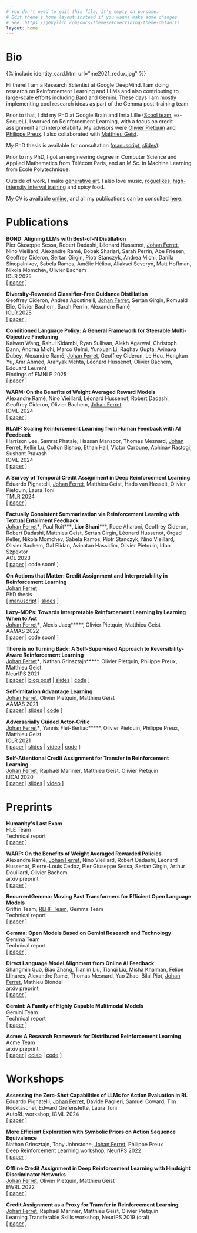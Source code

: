 ```yaml
---
# You don't need to edit this file, it's empty on purpose.
# Edit theme's home layout instead if you wanna make some changes
# See: https://jekyllrb.com/docs/themes/#overriding-theme-defaults
layout: home
---
```


# Bio

{% include identity_card.html url="me2021_redux.jpg" %}

Hi there!
I am a Research Scientist at Google DeepMind.
I am doing research on Reinforcement Learning and LLMs and also contributing to large-scale efforts including Bard and Gemini. These days I am mostly implementing cool research ideas as part of the Gemma post-training team.

Prior to that, I did my PhD at Google Brain and Inria Lille ([Scool team](https://team.inria.fr/scool/team-members/), ex-SequeL). 
I worked on Reinforcement Learning, with a focus on credit assignment and interpretability.
My advisors were [Olivier Pietquin](https://scholar.google.com/citations?user=8K8-LdwAAAAJ) and [Philippe Preux](https://scholar.google.com/citations?user=JTXxmeAAAAAJ). I also collaborated with [Matthieu Geist](https://scholar.google.com/citations?user=ectPLEUAAAAJ). 

My PhD thesis is available for consultation ([manuscript](https://drive.google.com/file/d/1tE1KEzJAiYA7NrskMd_rJejGp5sHQ_c_/view?usp=sharing), [slides](https://drive.google.com/file/d/1XIM3Jko68f70aEsog2vO5cOeT21F_oyh/view?usp=sharing)).

Prior to my PhD, I got an engineering degree in Computer Science and Applied Mathematics from Télécom Paris, and an M.Sc. in Machine Learning from École Polytechnique.

Outside of work, I make [generative art](https://aleavore.com). I also love music, [roguelikes](https://en.wikipedia.org/wiki/Roguelike), [high-intensity interval training](https://en.wikipedia.org/wiki/High-intensity_interval_training) and spicy food.

My CV is available [online](https://ferretj.github.io/resources/CV_ferretj.pdf), and all my publications can be consulted [here](https://scholar.google.com/citations?user=uyUnqjMAAAAJ). 

# Publications

**BOND: Aligning LLMs with Best-of-N Distillation** \
Pier Giuseppe Sessa, Robert Dadashi, Léonard Hussenot, <ins>Johan Ferret</ins>, Nino Vieillard, Alexandre Ramé, Bobak Shariari, Sarah Perrin, Abe Friesen, Geoffrey Cideron, Sertan Girgin, Piotr Stanczyk, Andrea Michi, Danila Sinopalnikov, Sabela Ramos, Amélie Héliou, Aliaksei Severyn, Matt Hoffman, Nikola Momchev, Olivier Bachem \
ICLR 2025 \
\[ [paper](https://arxiv.org/abs/2407.14622v1) \]

**Diversity-Rewarded Classifier-Free Guidance Distillation** \
Geoffrey Cideron, Andrea Agostinelli, <ins>Johan Ferret</ins>, Sertan Girgin, Romuald Elie, Olivier Bachem, Sarah Perrin, Alexandre Ramé \
ICLR 2025 \
\[ [paper](https://arxiv.org/abs/2410.06084) \]

**Conditioned Language Policy: A General Framework for Steerable Multi-Objective Finetuning** \
Kaiwen Wang, Rahul Kidambi, Ryan Sullivan, Alekh Agarwal, Christoph Dann, Andrea Michi, Marco Gelmi, Yunxuan Li, Raghav Gupta, Avinava Dubey, Alexandre Ramé, <ins>Johan Ferret</ins>, Geoffrey Cideron, Le Hou, Hongkun Yu, Amr Ahmed, Aranyak Mehta, Léonard Hussenot, Olivier Bachem, Edouard Leurent \
Findings of EMNLP 2025 \
\[ [paper](https://arxiv.org/abs/2407.15762) \]

**WARM: On the Benefits of Weight Averaged Reward Models** \
Alexandre Ramé, Nino Vieillard, Léonard Hussenot, Robert Dadashi, Geoffrey Cideron, Olivier Bachem, <ins>Johan Ferret</ins> \
ICML 2024 \
\[ [paper](https://arxiv.org/abs/2401.12187) \]

**RLAIF: Scaling Reinforcement Learning from Human Feedback with AI Feedback** \
Harrison Lee, Samrat Phatale, Hassan Mansoor, Thomas Mesnard, <ins>Johan Ferret</ins>, Kellie Lu, Colton Bishop, Ethan Hall, Victor Carbune, Abhinav Rastogi, Sushant Prakash \
ICML 2024 \
\[ [paper](https://arxiv.org/abs/2309.00267) \]

**A Survey of Temporal Credit Assignment in Deep Reinforcement Learning** \
Eduardo Pignatelli, <ins>Johan Ferret</ins>, Matthieu Geist, Hado van Hasselt, Olivier Pietquin, Laura Toni \
TMLR 2024 \
\[ [paper](https://arxiv.org/abs/2312.01072) \]

**Factually Consistent Summarization via Reinforcement Learning with Textual Entailment Feedback** \
<ins>Johan Ferret</ins>**\***, Paul Roit**\***, Lior Shani**\***, Roee Aharoni, Geoffrey Cideron, Robert Dadashi, Matthieu Geist, Sertan Girgin, Léonard Hussenot, Orgad Keller, Nikola Momchev, Sabela Ramos, Piotr Stanczyk, Nino Vieillard, Olivier Bachem, Gal Elidan, Avinatan Hassidim, Olivier Pietquin, Idan Szpektor \
ACL 2023 \
\[ [paper](https://arxiv.org/abs/2306.00186) \| code soon! \]

**On Actions that Matter: Credit Assignment and Interpretability in Reinforcement Learning** \
<ins>Johan Ferret</ins> \
PhD thesis \
\[ [manuscript](https://drive.google.com/file/d/1tE1KEzJAiYA7NrskMd_rJejGp5sHQ_c_/view?usp=sharing) \| [slides](https://drive.google.com/file/d/1XIM3Jko68f70aEsog2vO5cOeT21F_oyh/view?usp=sharing) \]

**Lazy-MDPs: Towards Interpretable Reinforcement Learning by Learning When to Act** \
<ins>Johan Ferret</ins>**\***, Alexis Jacq**\***, Olivier Pietquin, Matthieu Geist \
AAMAS 2022 \
\[ [paper](https://arxiv.org/abs/2203.08542) \| code soon! \]

**There is no Turning Back: A Self-Supervised Approach to Reversibility-Aware Reinforcement Learning** \
<ins>Johan Ferret</ins>**\***, Nathan Grinsztajn**\***, Olivier Pietquin, Philippe Preux, Matthieu Geist \
NeurIPS 2021 \
\[ [paper](https://arxiv.org/abs/2106.04480) \| [blog post](https://ai.googleblog.com/2021/11/self-supervised-reversibility-aware.html) \| [slides](https://drive.google.com/file/d/11gXunD8wRkIjF90qTUJkXRJYgAaycFxi/view?usp=sharing) \| [code](https://github.com/nathangrinsztajn/NoTurningBack) \]

**Self-Imitation Advantage Learning** \
<ins>Johan Ferret</ins>, Olivier Pietquin, Matthieu Geist \
AAMAS 2021 \
\[ [paper](https://arxiv.org/abs/2012.11989) \| [slides](https://drive.google.com/file/d/12JGykEt3tA7tEn0MZ5eR02mXY-54zF9o/view?usp=sharing) \| [code](https://github.com/google-research/google-research/tree/master/sail_rl) \]

**Adversarially Guided Actor-Critic** \
<ins>Johan Ferret</ins>**\***, Yannis Flet-Berliac**\***, Olivier Pietquin, Philippe Preux, Matthieu Geist \
ICLR 2021 \
\[ [paper](https://arxiv.org/abs/2102.04376) \| [slides](https://drive.google.com/file/d/13cYtQ0MxmCYSZ-Jcm44_ClnHWPsfwO8b/view?usp=sharing) \| [video](https://slideslive.com/38954238/adversarially-guided-actorcritic?ref=speaker-24735-latest) \| [code](https://github.com/yfletberliac/adversarially-guided-actor-critic) \]

**Self-Attentional Credit Assignment for Transfer in Reinforcement Learning** \
<ins>Johan Ferret</ins>, Raphaël Marinier, Matthieu Geist, Olivier Pietquin \
IJCAI 2020 \
\[ [paper](https://arxiv.org/abs/1907.08027) \| [slides](https://drive.google.com/file/d/1e4-ypq84m3SIqjA9BqUvuM4P4psO9Laq/view?usp=sharing) \| [video](https://drive.google.com/file/d/1_U-XsCY01b_46CFiPkC5A4Z2VN0by5KE/view?usp=sharing) \]

# Preprints

**Humanity's Last Exam** \
HLE Team \
Technical report \
\[ [paper](https://static.scale.com/uploads/654197dc94d34f66c0f5184e/Publication%20Ready%20Humanity's%20Last%20Exam.pdf) \]

**WARP: On the Benefits of Weight Averaged Rewarded Policies** \
Alexandre Ramé, <ins>Johan Ferret</ins>, Nino Vieillard, Robert Dadashi, Léonard Hussenot, Pierre-Louis Cedoz, Pier Giuseppe Sessa, Sertan Girgin, Arthur Douillard, Olivier Bachem \
arxiv preprint \
\[ [paper](https://arxiv.org/abs/2406.16768v1) \]

**RecurrentGemma: Moving Past Transformers for Efficient Open Language Models** \
Griffin Team, <ins>RLHF Team</ins>, Gemma Team \
Technical report \
\[ [paper](https://arxiv.org/abs/2404.07839) \]

**Gemma: Open Models Based on Gemini Research and Technology** \
Gemma Team \
Technical report \
\[ [paper](https://arxiv.org/abs/2403.08295) \]

**Direct Language Model Alignment from Online AI Feedback** \
Shangmin Guo, Biao Zhang, Tianlin Liu, Tianqi Liu, Misha Khalman, Felipe Llinares, Alexandre Ramé, Thomas Mesnard, Yao Zhao, Bilal Piot, <ins>Johan Ferret</ins>, Mathieu Blondel \
arxiv preprint \
\[ [paper](https://arxiv.org/abs/2402.04792) \]

**Gemini: A Family of Highly Capable Multimodal Models** \
Gemini Team \
Technical report \
\[ [paper](https://arxiv.org/abs/2312.11805) \]

**Acme: A Research Framework for Distributed Reinforcement Learning** \
Acme Team \
arxiv preprint \
\[ [paper](https://arxiv.org/abs/2006.00979) \| [colab](https://github.com/deepmind/acme/blob/master/examples/quickstart.ipynb) \| [code](https://dpmd.ai/acme-github) \]

# Workshops

**Assessing the Zero-Shot Capabilities of LLMs for Action Evaluation in RL** \
Eduardo Pignatelli, <ins>Johan Ferret</ins>, Davide Paglieri, Samuel Coward, Tim Rocktäschel, Edward Grefenstette, Laura Toni \
AutoRL workshop, ICML 2024 \
\[ [paper](https://openreview.net/forum?id=MFw8K5705I) \]

**More Efficient Exploration with Symbolic Priors on Action Sequence Equivalence** \
Nathan Grinsztajn, Toby Johnstone, <ins>Johan Ferret</ins>, Philippe Preux \
Deep Reinforcement Learning workshop, NeurIPS 2022 \
\[ [paper](https://arxiv.org/abs/2110.10632) \]

**Offline Credit Assignment in Deep Reinforcement Learning with Hindsight Discriminator Networks** \
<ins>Johan Ferret</ins>, Olivier Pietquin, Matthieu Geist \
EWRL 2022 \
\[ [paper](https://drive.google.com/file/d/1EG4EpCpjzrI850ROwEutIcsCIu5isxlD/view?usp=sharing) \]

**Credit Assignment as a Proxy for Transfer in Reinforcement Learning** \
<ins>Johan Ferret</ins>, Raphaël Marinier, Matthieu Geist, Olivier Pietquin \
Learning Transferable Skills workshop, NeurIPS 2019 (oral) \
\[ [paper](https://arxiv.org/abs/1907.08027) \]
